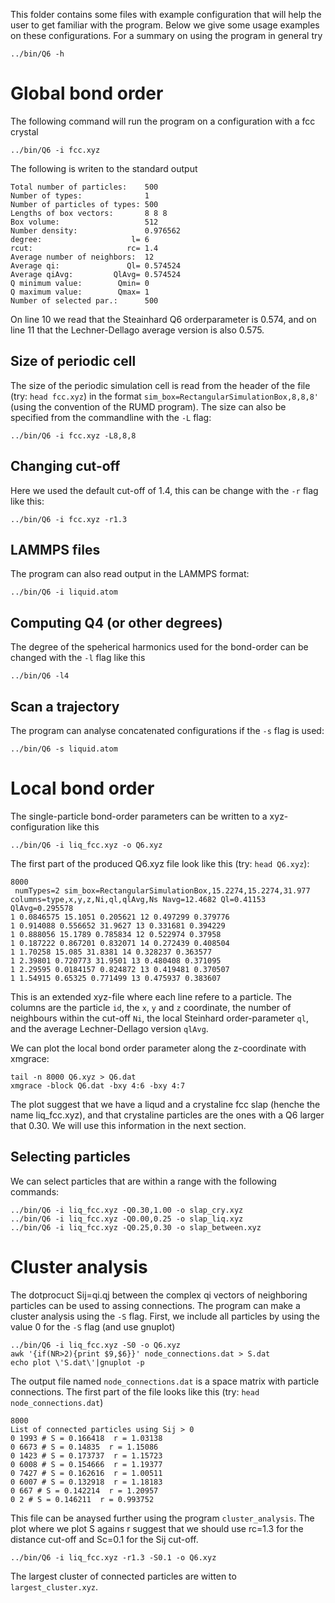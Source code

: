 This folder contains some files with example configuration that will help the user to get familiar with the program.
Below we give some usage examples on these configurations. For a summary on using the program in general try
```
../bin/Q6 -h
```

# Global bond order
The following command will run the program on a configuration with a fcc crystal
```
../bin/Q6 -i fcc.xyz
```
The following is writen to the standard output
```
Total number of particles:    500
Number of types:              1
Number of particles of types: 500
Lengths of box vectors:       8 8 8
Box volume:                   512
Number density:               0.976562
degree:                    l= 6
rcut:                     rc= 1.4
Average number of neighbors:  12
Average qi:               Ql= 0.574524
Average qiAvg:         QlAvg= 0.574524
Q minimum value:        Qmin= 0
Q maximum value:        Qmax= 1
Number of selected par.:      500

```
On line 10 we read that the Steainhard Q6 orderparameter is 0.574, and on line 11 that the Lechner-Dellago average version is  also 0.575. 
## Size of periodic cell
The size of the periodic simulation cell is read from the header of the file (try: `head fcc.xyz`) in the format `sim_box=RectangularSimulationBox,8,8,8'` (using the convention of the RUMD program). The size can also be specified from the commandline with the `-L` flag:
```
../bin/Q6 -i fcc.xyz -L8,8,8
```
## Changing cut-off
Here we used the default cut-off of 1.4, this can be change with the `-r` flag like this:
```
../bin/Q6 -i fcc.xyz -r1.3
```

## LAMMPS files
The program can also read output in the LAMMPS format: 
```
../bin/Q6 -i liquid.atom
```
## Computing Q4 (or other degrees)
The degree of the speherical harmonics used for the bond-order can be changed with the `-l` flag like this
```
../bin/Q6 -l4
```
## Scan a trajectory
The program can analyse concatenated configurations if the `-s` flag is used:
```
../bin/Q6 -s liquid.atom
```
# Local bond order
The single-particle bond-order parameters can be written to a xyz-configuration like this
```
../bin/Q6 -i liq_fcc.xyz -o Q6.xyz
```
The first part of the produced Q6.xyz file look like this (try: `head Q6.xyz`):
```
8000
 numTypes=2 sim_box=RectangularSimulationBox,15.2274,15.2274,31.977 columns=type,x,y,z,Ni,ql,qlAvg,Ns Navg=12.4682 Ql=0.41153 QlAvg=0.295578
1 0.0846575 15.1051 0.205621 12 0.497299 0.379776
1 0.914088 0.556652 31.9627 13 0.331681 0.394229
1 0.888056 15.1789 0.785834 12 0.522974 0.37958
1 0.187222 0.867201 0.832071 14 0.272439 0.408504
1 1.70258 15.085 31.8381 14 0.328237 0.363577
1 2.39801 0.720773 31.9501 13 0.480408 0.371095
1 2.29595 0.0184157 0.824872 13 0.419481 0.370507
1 1.54915 0.65325 0.771499 13 0.475937 0.383607
```
This is an extended xyz-file where each line refere to a particle. The columns are the particle `id`, the `x`, `y` and `z` coordinate, the number of neighbours within the cut-off `Ni`, the local Steinhard order-parameter `ql`, and the average Lechner-Dellago version `qlAvg`.

We can plot the local bond order parameter along the z-coordinate with xmgrace:
```
tail -n 8000 Q6.xyz > Q6.dat
xmgrace -block Q6.dat -bxy 4:6 -bxy 4:7
```
The plot suggest that we have a liqud and a crystaline fcc slap (henche the name liq_fcc.xyz), and that crystaline particles are the ones with a Q6 larger that 0.30. We will use this information in the next section.
## Selecting particles
We can select particles that are within a range with the following commands:
```
../bin/Q6 -i liq_fcc.xyz -Q0.30,1.00 -o slap_cry.xyz
../bin/Q6 -i liq_fcc.xyz -Q0.00,0.25 -o slap_liq.xyz
../bin/Q6 -i liq_fcc.xyz -Q0.25,0.30 -o slap_between.xyz
```

# Cluster analysis
The dotprocuct Sij=qi.qj between the complex qi vectors of neighboring particles can be used to assing connections. The program can make a cluster analysis using the `-S` flag. First, we include all particles by using the value 0 for the `-S` flag (and use gnuplot)
```
../bin/Q6 -i liq_fcc.xyz -S0 -o Q6.xyz
awk '{if(NR>2){print $9,$6}}' node_connections.dat > S.dat
echo plot \'S.dat\'|gnuplot -p
```
The output file named `node_connections.dat` is a space matrix with particle connections. 
The first part of the file looks like this (try: `head node_connections.dat`)
```
8000
List of connected particles using Sij > 0
0 1993 # S = 0.166418  r = 1.03138
0 6673 # S = 0.14835  r = 1.15086
0 1423 # S = 0.173737  r = 1.15723
0 6008 # S = 0.154666  r = 1.19377
0 7427 # S = 0.162616  r = 1.00511
0 6007 # S = 0.132918  r = 1.18183
0 667 # S = 0.142214  r = 1.20957
0 2 # S = 0.146211  r = 0.993752
```
This file can be anaysed further using the program `cluster_analysis`. The plot where we plot S agains r suggest that we should use rc=1.3 for the distance cut-off and Sc=0.1 for the Sij cut-off.
```
../bin/Q6 -i liq_fcc.xyz -r1.3 -S0.1 -o Q6.xyz
```
The largest cluster of connected particles are witten to `largest_cluster.xyz`.
